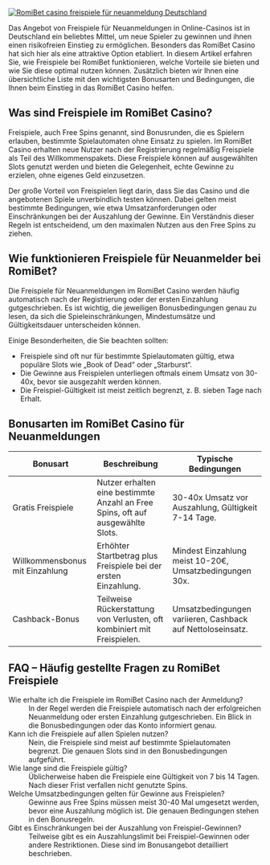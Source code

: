 [![RomiBet casino freispiele für neuanmeldung Deutschland](https://123-caf.pages.dev/gitsignup.png)](https://vrmoo.ru/Bt82HjjY)

<p>Das Angebot von Freispiele für Neuanmeldungen in Online-Casinos ist in Deutschland ein beliebtes Mittel, um neue Spieler zu gewinnen und ihnen einen risikofreien Einstieg zu ermöglichen. Besonders das RomiBet Casino hat sich hier als eine attraktive Option etabliert. In diesem Artikel erfahren Sie, wie Freispiele bei RomiBet funktionieren, welche Vorteile sie bieten und wie Sie diese optimal nutzen können. Zusätzlich bieten wir Ihnen eine übersichtliche Liste mit den wichtigsten Bonusarten und Bedingungen, die Ihnen beim Einstieg in das RomiBet Casino helfen.</p>  <h2>Was sind Freispiele im RomiBet Casino?</h2> <p>Freispiele, auch Free Spins genannt, sind Bonusrunden, die es Spielern erlauben, bestimmte Spielautomaten ohne Einsatz zu spielen. Im RomiBet Casino erhalten neue Nutzer nach der Registrierung regelmäßig Freispiele als Teil des Willkommenspakets. Diese Freispiele können auf ausgewählten Slots genutzt werden und bieten die Gelegenheit, echte Gewinne zu erzielen, ohne eigenes Geld einzusetzen.</p> <p>Der große Vorteil von Freispielen liegt darin, dass Sie das Casino und die angebotenen Spiele unverbindlich testen können. Dabei gelten meist bestimmte Bedingungen, wie etwa Umsatzanforderungen oder Einschränkungen bei der Auszahlung der Gewinne. Ein Verständnis dieser Regeln ist entscheidend, um den maximalen Nutzen aus den Free Spins zu ziehen.</p>  <h2>Wie funktionieren Freispiele für Neuanmelder bei RomiBet?</h2> <p>Die Freispiele für Neuanmeldungen im RomiBet Casino werden häufig automatisch nach der Registrierung oder der ersten Einzahlung gutgeschrieben. Es ist wichtig, die jeweiligen Bonusbedingungen genau zu lesen, da sich die Spieleinschränkungen, Mindestumsätze und Gültigkeitsdauer unterscheiden können.</p> <p>Einige Besonderheiten, die Sie beachten sollten:</p> <ul> <li>Freispiele sind oft nur für bestimmte Spielautomaten gültig, etwa populäre Slots wie „Book of Dead“ oder „Starburst“.</li> <li>Die Gewinne aus Freispielen unterliegen oftmals einem Umsatz von 30-40x, bevor sie ausgezahlt werden können.</li> <li>Die Freispiel-Gültigkeit ist meist zeitlich begrenzt, z. B. sieben Tage nach Erhalt.</li> </ul>  <h2>Bonusarten im RomiBet Casino für Neuanmeldungen</h2> <table> <thead> <tr> <th>Bonusart</th> <th>Beschreibung</th> <th>Typische Bedingungen</th> </tr> </thead> <tbody> <tr> <td>Gratis Freispiele</td> <td>Nutzer erhalten eine bestimmte Anzahl an Free Spins, oft auf ausgewählte Slots.</td> <td>30-40x Umsatz vor Auszahlung, Gültigkeit 7-14 Tage.</td> </tr> <tr> <td>Willkommensbonus mit Einzahlung</td> <td>Erhöhter Startbetrag plus Freispiele bei der ersten Einzahlung.</td> <td>Mindest Einzahlung meist 10-20€, Umsatzbedingungen 30x.</td> </tr> <tr> <td>Cashback-Bonus</td> <td>Teilweise Rückerstattung von Verlusten, oft kombiniert mit Freispielen.</td> <td>Umsatzbedingungen variieren, Cashback auf Nettoloseinsatz.</td> </tr> </tbody> </table>  <h2>FAQ – Häufig gestellte Fragen zu RomiBet Freispiele</h2> <dl> <dt>Wie erhalte ich die Freispiele im RomiBet Casino nach der Anmeldung?</dt> <dd>In der Regel werden die Freispiele automatisch nach der erfolgreichen Neuanmeldung oder ersten Einzahlung gutgeschrieben. Ein Blick in die Bonusbedingungen oder das Konto informiert genau.</dd>  <dt>Kann ich die Freispiele auf allen Spielen nutzen?</dt> <dd>Nein, die Freispiele sind meist auf bestimmte Spielautomaten begrenzt. Die genauen Slots sind in den Bonusbedingungen aufgeführt.</dd>  <dt>Wie lange sind die Freispiele gültig?</dt> <dd>Üblicherweise haben die Freispiele eine Gültigkeit von 7 bis 14 Tagen. Nach dieser Frist verfallen nicht genutzte Spins.</dd>  <dt>Welche Umsatzbedingungen gelten für Gewinne aus Freispielen?</dt> <dd>Gewinne aus Free Spins müssen meist 30-40 Mal umgesetzt werden, bevor eine Auszahlung möglich ist. Die genauen Bedingungen stehen in den Bonusregeln.</dd>  <dt>Gibt es Einschränkungen bei der Auszahlung von Freispiel-Gewinnen?</dt> <dd>Teilweise gibt es ein Auszahlungslimit bei Freispiel-Gewinnen oder andere Restriktionen. Diese sind im Bonusangebot detailliert beschrieben.</dd> </dl>